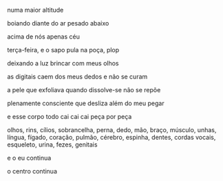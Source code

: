 numa maior altitude

boiando diante do ar pesado abaixo

acima de nós apenas céu

terça-feira, e o sapo pula na poça, plop

deixando a luz brincar com meus olhos

as digitais caem dos meus dedos e não se curam

a pele que exfoliava quando dissolve-se não se repõe

plenamente consciente que desliza além do meu pegar

e esse corpo todo cai cai cai peça por peça

olhos, rins, cílios, sobrancelha, perna, dedo, mão, braço, músculo, unhas, língua, fígado, coração, pulmão, cérebro, espinha, dentes, cordas vocais, esqueleto, urina, fezes, genitais

e o eu continua

o centro continua
